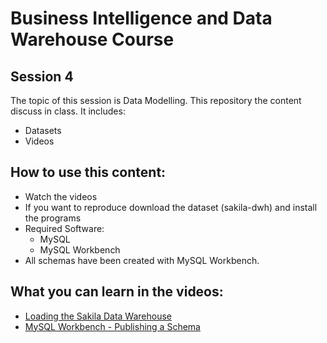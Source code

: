 # Business Intelligence and Data Warehouse Course

## Session 4

The topic of this session is Data Modelling. This repository the content discuss in class. It includes:

  - Datasets
  - Videos

## How to use this content:

  - Watch the videos
  - If you want to reproduce download the dataset (sakila-dwh) and install the programs
  - Required Software:
	  - MySQL
	  - MySQL Workbench
  - All schemas have been created with MySQL Workbench.
  
## What you can learn in the videos:

  - [Loading the Sakila Data Warehouse](https://vimeo.com/242391229)
  - [MySQL Workbench - Publishing a Schema](https://vimeo.com/234888753)